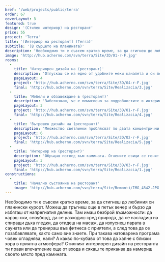 ```yaml
---
href: '/web/projects/public/terra'
order: 67
coverLayout: 8
featured: true
design: '(Стилен интериор) на ресторант'
price: 55
project: 'Terra'
title: '[Интериор на ресторант] (Terra)'
subtitle: '(В сърцето на планината)'
description: 'Необходимо ти е съвсем кратко време, за да стигнеш до любимия си планински курорт. Можеш да тръгнеш още в петък вечер и бързо да избягаш от напрегнатия делник. Там имаш безброй възможности: ски, сноуборд, разходки, гледки, масаж... Стилният интериорен дизайн на ресторанта ти прави впечатление още от входа и сякаш те приканва да намериш своето място пред камината.'
image: 'http://hub.acherno.com/svn/terra/Site/3D/01-r-F.jpg'
rooms:
  -
    title: 'Интериорен дизайн на (ресторант)'
    description: 'Отпускаш се на едно от удобните меки канапета и си поръчваш чаша червено вино. Чакайки останалата част от компанията, четеш менюто. Докато се чудиш какво да избереш, постепенно те обгръща топлина. Разбираш, че си на правилното място. Харесваш избора на елегантните нюанси – аристократичното спокойствие в мастиленосиньо и кафяво-сиво, и най-вече изисканата комбинация от двата цвята, която примирява тоновете на земята и небето след здрач.'
    pageLayout: 4
    project: 'http://hub.acherno.com/svn/terra/Site/3D/04-r-F.jpg'
    final: 'http://hub.acherno.com/svn/terra/Site/Realizacia/3.jpg'
  -
    title: 'Мебели и обзавеждане в (ресторант)'
    description: 'Забелязваш, че е помислено за подробностите в интериорния дизайн на ресторанта. Средновековният тип полилей изглежда автентично и прави обстановката специална. Цветът на плътните завеси и на дамаската, с която са тапицирани част от столовете, е сходен – мастиленосиньо, толкова дълбоко, че можеш да потънеш в него. Останалата мека мебел е тапицирана с дамаска в кафяво-сиво – интересен междинен нюанс, който съзнанието ти свързва с вида и сладкия аромат на трюфелите.'
    pageLayout: 3
    project: 'http://hub.acherno.com/svn/terra/Site/3D/01-r-F.jpg'
    final: 'http://hub.acherno.com/svn/terra/Site/Realizacia/4.jpg'
  -
    title: 'Вътрешен дизайн на (ресторант)'
    description: 'Множество светлинки проблясват по двата концентрични кръга на големия полилей и се отразяват в изящните малки стъклени вази със сини елементи, грижливо поставени върху покривките. Масите са с различна големина, така че всяка компания да може да намери място, и са в топлия цвят на благородно дърво. Килимът е в същата гама, в която е обзавеждането – представлява фигурална композиция в мастиленосиньо, сиво-кафяво и бежово.'
    pageLayout: 6
    project: 'http://hub.acherno.com/svn/terra/Site/3D/02-r-F.jpg'
    final: 'http://hub.acherno.com/svn/terra/Site/Realizacia/5.jpg'
  -
    title: 'Интериор на (ресторант)'
    description: 'Обръщаш поглед към камината. Огнените езици се гонят зад преградата. Чуваш едва доловимото пращене на горящото дърво. Играта на пламъците в съчетание с визията на декоративния камък около камината създава особено усещане за домашен уют и сигурност. Големият кръгъл часовник с римски цифри над камината показва часа – точното време за почивка от всекидневието, точното време да отпразнуваш живота и да се насладиш на положителните сигнали, които получаваш от сетивата си. Ето ги и приятелите ти. Лицата им показват, че вече и на тях им харесва тук.'
    pageLayout: 3
    project: 'http://hub.acherno.com/svn/terra/Site/3D/03-r-F.jpg'
    final: 'http://hub.acherno.com/svn/terra/Site/Realizacia/1.jpg'
constructions:
  -
    title: 'Начално състояние на ресторант'
    image: 'http://hub.acherno.com/svn/terra/Site/Remonti/IMG_4842.JPG'
---
```

Необходимо ти е съвсем кратко време, за да стигнеш до любимия си планински курорт. Можеш да тръгнеш още в петък вечер и бързо да избягаш от напрегнатия делник. Там имаш безброй възможности: да караш ски, сноуборд, да се разходиш сред природа, да се насладиш на спиращи дъха гледки, да отидеш на масаж, да изпуснеш парата в сауната или да тренираш във фитнеса с приятели, а след това да се позабавлявате, както само вие знаете. При такава натоварена програма човек огладнява, нали? А какво по-хубаво от това да хапне с близки хора в приятна атмосфера? Стилният интериорен дизайн на ресторанта ти прави впечатление още от входа и сякаш те приканва да намериш своето място пред камината.